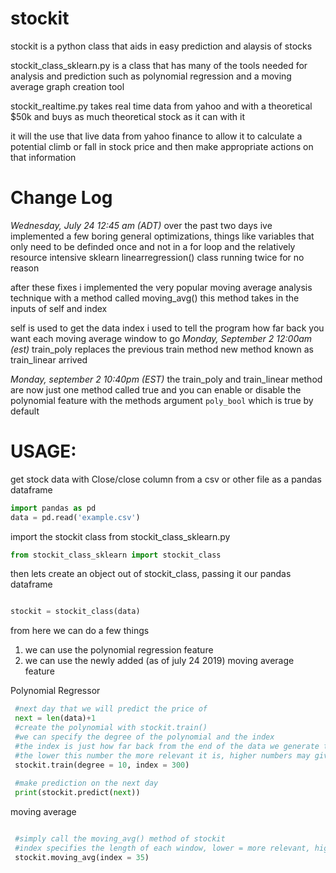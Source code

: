 # stockit

stockit is a python class that aids in easy prediction and alaysis of stocks

stockit_class_sklearn.py is a class that has many of the tools needed for analysis and prediction such as polynomial regression and a moving average graph creation tool
 
stockit_realtime.py takes real time data from yahoo and with a theoretical $50k and buys as much theoretical stock as it can with it 

it will the use that live data from yahoo finance to allow it to calculate a potential climb or fall in stock price and then make appropriate actions on that information


# Change Log

<i>Wednesday, July 24 12:45 am (ADT)</i>
over the past two days ive implemented a few boring general optimizations, things like variables that only need to be definded once and not in a for loop and the relatively resource intensive sklearn linearregression() class running twice for no reason 

after these fixes i implemented the very popular moving average analysis technique with a method called moving_avg()
this method takes in the inputs of self and index

self is used to get the data 
index i used to tell the program how far back you want each moving average window to go 
<i>Monday, September 2 12:00am (est)</i>
train_poly replaces the previous train method 
new method known as train_linear arrived 

<i>Monday, september 2 10:40pm (EST)</i>
the train_poly and train_linear method are now just one method called true and you can enable
or disable the polynomial feature with the methods argument ``` poly_bool ``` which is true by default

# USAGE:

get stock data with Close/close column from a csv or other file as a pandas dataframe
```python
import pandas as pd 
data = pd.read('example.csv')
```
import the stockit class from stockit_class_sklearn.py
```python
from stockit_class_sklearn import stockit_class
```

then lets create an object out of stockit_class, passing it our pandas dataframe

```python

stockit = stockit_class(data)

```

from here we can do a few things 

1. we can use the polynomial regression feature 
2. we can use the newly added (as of july 24 2019) moving average feature 

Polynomial Regressor
```python
 #next day that we will predict the price of 
 next = len(data)+1
 #create the polynomial with stockit.train()
 #we can specify the degree of the polynomial and the index
 #the index is just how far back from the end of the data we generate the polynomial from
 #the lower this number the more relevant it is, higher numbers may give you a better picture, dont specify or pass 0 for the entire set
 stockit.train(degree = 10, index = 300)
 
 #make prediction on the next day 
 print(stockit.predict(next))

```

moving average
```python

 #simply call the moving_avg() method of stockit
 #index specifies the length of each window, lower = more relevant, higher = bigger picture, your choice
 stockit.moving_avg(index = 35)
 
```
